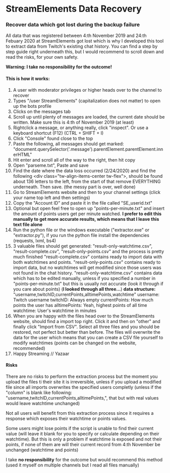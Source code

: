 # StreamElements Data Recovery

### Recover data which got lost during the backup failure

All data that was registered between 4:th November 2019 and 24:th Febuary 2020 at StreamElements got lost which is why I developed this tool to extract data from Twitch's existing chat history. You can find a step by step guide right underneath this, but I would recommend to scroll down and read the risks, for your own safety.

**Warning: I take no responsibility for the outcome!**

#### This is how it works:

1. A user with moderator privileges or higher heads over to the channel to recover
2. Types "/user StreamElements" (capitalization does not matter) to open up the bots profile
3. Clicks on the messages tab
4. Scroll up until plenty of messages are loaded, the current date should be written. Make sure this is 4:th of November 2019 (at least)
5. Rightclick a message, or anything really, click "inspect". Or use a keyboard shortcut (F12) (CTRL + SHIFT + I)
6. Click "Console" found close to the top
7. Paste the following, all messages should get marked: "document.querySelector('.message').parentElement.parentElement.innerHTML"
8. Hit enter and scroll all of the way to the right, then hit copy
9. Open "parseme.txt", Paste and save
10. Find the date where the data loss occurred (2/24/2020) and find the following \<div class="tw-align-items-center tw-flex"\>, should be found about 136‬ letters to the left, from the start of that remove EVERYTHING underneath. Then save. (the messy part is over, well done)
11. Go to StreamElements website and then to your channel settings (click your name top left and then settings)
12. Copy the "Account ID" and paste it in the file called "SE_userid.txt"
13. Optional but open feel free to open up "points-per-minute.txt" and insert the amount of points users get per minute watched. **I prefer to edit this manually to get more accurate results, which means that I leave this text file alone**
14. Run the python file or the windows executable ("extractor.exe" or "extractor.py"), if you run the python file install the dependencies (requests, lxml, bs4)
15. 3 valuable files should get generated: "result-only-watchtime.csv", "result-complete.csv", "result-only-points.csv" and the process is pretty much finished
    "result-complete.csv" contains ready to import data with both watchtimes and points.
    "result-only-points.csv" contains ready to import data, but no watchtimes will get modified since those users was not found in the chat history.
    "result-only-watchtime.csv" contains data which has to be edited manually, unless if you specified a number in "points-per-minute.txt" but this is usually not accurate (look it through if you care about points) (**I looked through all three...**)
    **data structure:**
    "username,twitchID,currentPoints,alltimePoints,watchtime"
    username: Twitch username
    twitchID: Always empty
    currentPoints: How much points the user has
    alltimePoints: Yeah, highest points of all time
    watchtime: User's watchtime in minutes
16. When you are happy with the files head over to the StreamElements website, should find a import top right. Click it and then on "other" and finally click "Import from CSV". Select all three files and you should be restored, not perfect but better than before. The files will overwrite the data for the user which means that you can create a CSV file yourself to modify watchtimes (points can be changed on the website, recommended)
17. Happy Streaming
    // Yazaar

#### Risks

There are no risks to perform the extraction process but the moment you upload the files ti their site it is irreversible, unless if you upload a modified file since all imports overwrites the specified users completly (unless if the "column" is blank like following: "username,twitchID,currentPoints,alltimePoints,", that but with real values would leave watchtime unchanged)

Not all users will benefit from this extraction process since it requires a response which exposes their watchtime or points values.

Some users might lose points if the script is unable to find their current value (will leave it blank for you to specify or calculate depending on their watchtime). But this is only a problem if watchtime is exposed and not their points, if none of them are will their current record from 4:th November be unchanged (watchtime and points)

I take **no responsibility** for the outcome but would recommend this method (used it myself on multiple channels but I read all files manually)
